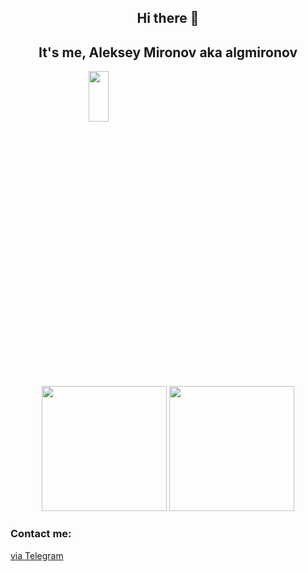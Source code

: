 <div align="center">
  <h2>Hi there 👋</h3>
  <h2>It's me, Aleksey Mironov aka algmironov</h2>
</div>

<div style="width:40%;height:0;padding-bottom:100%;position:relative;" align="center">
  <img src="https://i.giphy.com/media/v1.Y2lkPTc5MGI3NjExZXh1aXdvOGducGhraWp3aTV1djB1aTRtNmdrMHAyeTZrajluZGJkZSZlcD12MV9pbnRlcm5hbF9naWZfYnlfaWQmY3Q9Zw/cegAA2LlR200FMQbgG/giphy.gif" width="40%" height="40%" style="position:absolute" frameBorder="0" class="giphy-embed" allowFullScreen></img>
</div>


  <div margin=10px align="center">
    <img src="https://github-readme-stats.vercel.app/api?username=algmironov&show_icons=true&theme=transparent" height=200/>
    <img src="https://github-readme-stats.vercel.app/api/top-langs/?username=algmironov&layout=compact" height=200 />
  </div>
 

<div>
  <h3>
    Contact me:
  </h3>
  <a href="https://t.me/Alexey_G_M">via Telegram</a>
</div>
